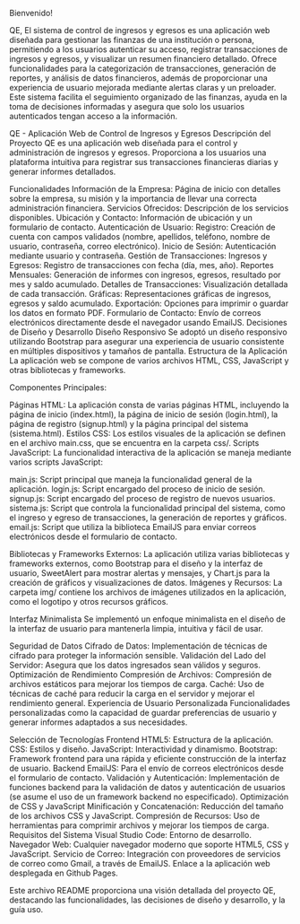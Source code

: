 Bienvenido!

QE, El sistema de control de ingresos y egresos es una aplicación web diseñada para gestionar las finanzas de una institución o persona, permitiendo a los usuarios autenticar su acceso, registrar transacciones de ingresos y egresos, y visualizar un resumen financiero detallado. Ofrece funcionalidades para la categorización de transacciones, generación de reportes, y análisis de datos financieros, además de proporcionar una experiencia de usuario mejorada mediante alertas claras y un preloader. Este sistema facilita el seguimiento organizado de las finanzas, ayuda en la toma de decisiones informadas y asegura que solo los usuarios autenticados tengan acceso a la información.

QE - Aplicación Web de Control de Ingresos y Egresos
Descripción del Proyecto
QE es una aplicación web diseñada para el control y administración de ingresos y egresos. Proporciona a los usuarios una plataforma intuitiva para registrar sus transacciones financieras diarias y generar informes detallados.

Funcionalidades
Información de la Empresa: Página de inicio con detalles sobre la empresa, su misión y la importancia de llevar una correcta administración financiera.
Servicios Ofrecidos: Descripción de los servicios disponibles.
Ubicación y Contacto: Información de ubicación y un formulario de contacto.
Autenticación de Usuario:
Registro: Creación de cuenta con campos validados (nombre, apellidos, teléfono, nombre de usuario, contraseña, correo electrónico).
Inicio de Sesión: Autenticación mediante usuario y contraseña.
Gestión de Transacciones:
Ingresos y Egresos: Registro de transacciones con fecha (día, mes, año).
Reportes Mensuales: Generación de informes con ingresos, egresos, resultado por mes y saldo acumulado.
Detalles de Transacciones: Visualización detallada de cada transacción.
Gráficas: Representaciones gráficas de ingresos, egresos y saldo acumulado.
Exportación: Opciones para imprimir o guardar los datos en formato PDF.
Formulario de Contacto:
Envío de correos electrónicos directamente desde el navegador usando EmailJS.
Decisiones de Diseño y Desarrollo
Diseño Responsivo
Se adoptó un diseño responsivo utilizando Bootstrap para asegurar una experiencia de usuario consistente en múltiples dispositivos y tamaños de pantalla.
Estructura de la Aplicación
La aplicación web se compone de varios archivos HTML, CSS, JavaScript y otras bibliotecas y frameworks.

Componentes Principales:

Páginas HTML: La aplicación consta de varias páginas HTML, incluyendo la página de inicio (index.html), la página de inicio de sesión (login.html), la página de registro (signup.html) y la página principal del sistema (sistema.html).
Estilos CSS: Los estilos visuales de la aplicación se definen en el archivo main.css, que se encuentra en la carpeta css/.
Scripts JavaScript: La funcionalidad interactiva de la aplicación se maneja mediante varios scripts JavaScript:

main.js: Script principal que maneja la funcionalidad general de la aplicación.
login.js: Script encargado del proceso de inicio de sesión.
signup.js: Script encargado del proceso de registro de nuevos usuarios.
sistema.js: Script que controla la funcionalidad principal del sistema, como el ingreso y egreso de transacciones, la generación de reportes y gráficos.
email.js: Script que utiliza la biblioteca EmailJS para enviar correos electrónicos desde el formulario de contacto.


Bibliotecas y Frameworks Externos: La aplicación utiliza varias bibliotecas y frameworks externos, como Bootstrap para el diseño y la interfaz de usuario, SweetAlert para mostrar alertas y mensajes, y Chart.js para la creación de gráficos y visualizaciones de datos.
Imágenes y Recursos: La carpeta img/ contiene los archivos de imágenes utilizados en la aplicación, como el logotipo y otros recursos gráficos.

Interfaz Minimalista
Se implementó un enfoque minimalista en el diseño de la interfaz de usuario para mantenerla limpia, intuitiva y fácil de usar.

Seguridad de Datos
Cifrado de Datos: Implementación de técnicas de cifrado para proteger la información sensible.
Validación del Lado del Servidor: Asegura que los datos ingresados sean válidos y seguros.
Optimización de Rendimiento
Compresión de Archivos: Compresión de archivos estáticos para mejorar los tiempos de carga.
Caché: Uso de técnicas de caché para reducir la carga en el servidor y mejorar el rendimiento general.
Experiencia de Usuario Personalizada
Funcionalidades personalizadas como la capacidad de guardar preferencias de usuario y generar informes adaptados a sus necesidades.

Selección de Tecnologías
Frontend
HTML5: Estructura de la aplicación.
CSS: Estilos y diseño.
JavaScript: Interactividad y dinamismo.
Bootstrap: Framework frontend para una rápida y eficiente construcción de la interfaz de usuario.
Backend
EmailJS: Para el envío de correos electrónicos desde el formulario de contacto.
Validación y Autenticación: Implementación de funciones backend para la validación de datos y autenticación de usuarios (se asume el uso de un framework backend no especificado).
Optimización de CSS y JavaScript
Minificación y Concatenación: Reducción del tamaño de los archivos CSS y JavaScript.
Compresión de Recursos: Uso de herramientas para comprimir archivos y mejorar los tiempos de carga.
Requisitos del Sistema
Visual Studio Code: Entorno de desarrollo.
Navegador Web: Cualquier navegador moderno que soporte HTML5, CSS y JavaScript.
Servicio de Correo: Integración con proveedores de servicios de correo como Gmail, a través de EmailJS.
Enlace a la aplicación web desplegada en Github Pages.

Este archivo README proporciona una visión detallada del proyecto QE, destacando las funcionalidades, las decisiones de diseño y desarrollo, y la guía uso.